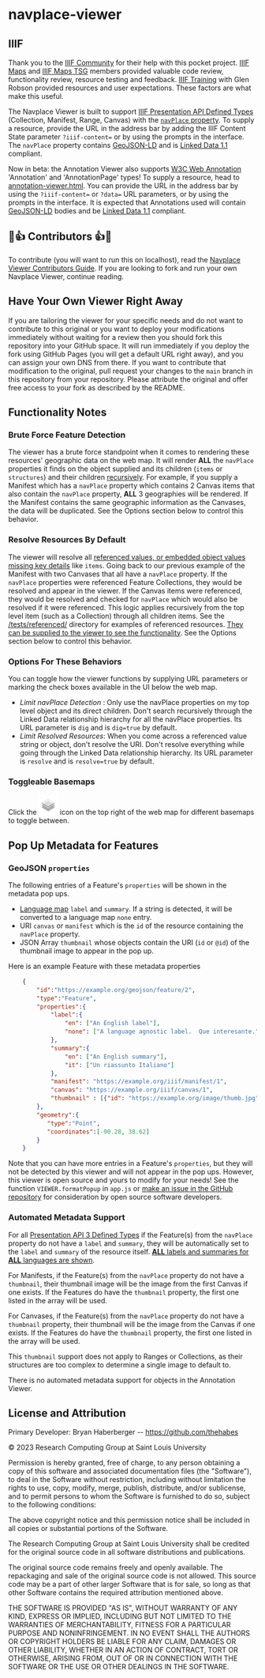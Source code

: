 # navplace-viewer

## IIIF
Thank you to the [IIIF Community](https://iiif.io/community/) for their help with this pocket project.  [IIIF Maps](https://iiif.io/community/groups/maps/) and [IIIF Maps TSG](https://iiif.io/community/groups/maps-tsg/) members provided valuable code review, functionality review, resource testing and feedback.  [IIIF Training](https://iiif.io/get-started/training/) with Glen Robson provided resources and user expectations.  These factors are what make this useful.  

The Navplace Viewer is built to support [IIIF Presentation API Defined Types](https://iiif.io/api/presentation/3.0/#21-defined-types) (Collection, Manifest, Range, Canvas) with the [`navPlace` property](https://iiif.io/api/extension/navplace/).  To supply a resource, provide the URL in the address bar by adding the IIIF Content State parameter `?iiif-content=` or by using the prompts in the interface.  The `navPlace` property contains [GeoJSON-LD](https://geojson.org/geojson-ld/) and is [Linked Data 1.1](https://www.w3.org/TR/json-ld11/) compliant.

Now in beta: the Annotation Viewer also supports [W3C Web Annotation](https://www.w3.org/TR/annotation-model/) 'Annotation' and 'AnnotationPage' types!  To supply a resource, head to [annotation-viewer.html](https://map.rerum.io/annotation-viewer.html).  You can provide the URL in the address bar by using the `?iiif-content=` or `?data=` URL parameters, or by using the prompts in the interface.  It is expected that Annotations used will contain [GeoJSON-LD](https://geojson.org/geojson-ld/) bodies and be [Linked Data 1.1](https://www.w3.org/TR/json-ld11/) compliant.

## 🌟👍 Contributors 👍🌟
To contribute (you will want to run this on localhost), read the [Navplace Viewer Contributors Guide](#CONTRIBUTING.md).  If you are looking to fork and run your own Navplace Viewer, continue reading.

## Have Your Own Viewer Right Away
If you are tailoring the viewer for your specific needs and do not want to contribute to this original or you want to deploy your modifications immediately without waiting for a review then you should fork this repository into your GitHub space.  It will run immediately if you deploy the fork using GitHub Pages (you will get a default URL right away), and you can assign your own DNS from there.  If you want to contribute that modification to the original, pull request your changes to the `main` branch in this repository from your repository.  Please attribute the original and offer free access to your fork as described by the README.

## Functionality Notes

### Brute Force Feature Detection
The viewer has a brute force standpoint when it comes to rendering these resources' geographic data on the web map.  It will render __ALL__ the `navPlace` properties it finds on the object supplied and its children (`items` or `structures`) and their children [recursively](https://www.merriam-webster.com/dictionary/recursion).  For example, if you supply a Manifest which has a `navPlace` property which contains 2 Canvas items that also contain the `navPlace` property, __ALL__ 3 geographies will be rendered.  If the Manifest contains the same geographic information as the Canvases, the data will be duplicated.  See the Options section below to control this behavior.

### Resolve Resources By Default
The viewer will resolve all [referenced values, or embedded object values missing key details](https://iiif.io/api/presentation/3.0/#12-terminology) like `items`.  Going back to our previous example of the Manifest with two Canvases that all have a `navPlace` property.  If the `navPlace` properties were referenced Feature Collections, they would be resolved and appear in the viewer.  If the Canvas items were referenced, they would be resolved and checked for `navPlace` which would also be resolved if it were referenced.  This logic applies recursively from the top level item (such as a Collection) through all children items.  See the [/tests/referenced/](/tests/referenced/) directory for examples of referenced resources.  [They can be supplied to the viewer to see the functionality](https://centerfordigitalhumanities.github.io/navplace-viewer/?iiif-content=https://map.rerum.io/tests/referenced/collection-2.json).  See the Options section below to control this behavior.

### Options For These Behaviors
You can toggle how the viewer functions by supplying URL parameters or marking the check boxes available in the UI below the web map.

 - *Limit navPlace Detection* : Only use the navPlace properties on my top level object and its direct children.  Don't search recursively through the Linked Data relationship hierarchy for all the navPlace properties.  Its URL parameter is `dig` and is `dig=true` by default.
 - *Limit Resolved Resources*: When you come across a referenced value string or object, don't resolve the URI.  Don't resolve everything while going through the Linked Data relationship hierarchy.  Its URL parameter is `resolve` and is `resolve=true` by default.
    
### Toggleable Basemaps
Click the !["Basemap Layers"](/images/layers.png "Basemap Layers") icon on the top right of the web map for different basemaps to toggle between.

## Pop Up Metadata for Features

### GeoJSON `properties`
The following entries of a Feature's `properties` will be shown in the metadata pop ups.
- [Language map](https://iiif.io/api/presentation/3.0/#language-of-property-values) `label` and `summary`.  If a string is detected, it will be converted to a language map `none` entry.
- URI `canvas` or `manifest` which is the `id` of the resource containing the `navPlace` property.
- JSON Array `thumbnail` whose objects contain the URI (`id` or `@id`) of the thumbnail image to appear in the pop up.

Here is an example Feature with these metadata properties

```JSON
    {
        "id":"https://example.org/geojson/feature/2",
        "type":"Feature",
        "properties":{
            "label":{
                "en": ["An English label"],
                "none": ["A language agnostic label.  Que interesante."]
            },
            "summary":{
                "en": ["An English summary"],
                "it": ["Un riassunto Italiano"]
            },
            "manifest": "https://example.org/iiif/manifest/1",
            "canvas": "https://example.org/iiif/canvas/1",
            "thumbnail" : [{"id": "https://example.org/image/thumb.jpg"}]
        },
        "geometry":{
           "type":"Point",
           "coordinates":[-90.28, 38.62]
        }
    }
```

Note that you can have more entries in a Feature's `properties`, but they will not be detected by this viewer and will not appear in the pop ups.  However, this viewer is open source and yours to modify for your needs!  See the function `VIEWER.formatPopup` in `app.js` or [make an issue in the GitHub repository](https://github.com/CenterForDigitalHumanities/navplace-viewer/issues) for consideration by open source software developers.

### Automated Metadata Support

For all [Presentation API 3 Defined Types](https://iiif.io/api/presentation/3.0/#21-defined-types) if the Feature(s) from the `navPlace` property do not have a `label` and `summary`, they will be automatically set to the `label` and `summary` of the resource itself.  [__ALL__ labels and summaries for __ALL__ languages are shown](https://github.com/CenterForDigitalHumanities/navplace-viewer/issues/22).

For Manifests, if the Feature(s) from the `navPlace` property do not have a `thumbnail`, their thumbnail image will be the image from the first Canvas if one exists.  If the Features do have the `thumbnail` property, the first one listed in the array will be used.

For Canvases, if the Feature(s) from the `navPlace` property do not have a `thumbnail` property, their thumbnail will be the image from the Canvas if one exists.  If the Features do have the `thumbnail` property, the first one listed in the array will be used.

This `thumbnail` support does not apply to Ranges or Collections, as their structures are too complex to determine a single image to default to.

There is no automated metadata support for objects in the Annotation Viewer.

## License and Attribution
Primary Developer: Bryan Haberberger -- https://github.com/thehabes
 
&copy; 2023 Research Computing Group at Saint Louis University

Permission is hereby granted, free of charge, to any person obtaining a copy of this software and associated documentation files (the "Software"), to deal in the Software without restriction, including without limitation the rights to use, copy, modify, merge, publish, distribute, and/or sublicense, and to permit persons to whom the Software is furnished to do so, subject to the following conditions:

The above copyright notice and this permission notice shall be included in all copies or substantial portions of the Software.

The Research Computing Group at Saint Louis University shall be credited for the original source code in all software distributions and publications.

The original source code remains freely and openly available.  The repackaging and sale of the original source code is not allowed.  This source code may be a part of other larger Software that is for sale, so long as that other Software contains the required attribution mentioned above.  

THE SOFTWARE IS PROVIDED "AS IS", WITHOUT WARRANTY OF ANY KIND, EXPRESS OR IMPLIED, INCLUDING BUT NOT LIMITED TO THE WARRANTIES OF MERCHANTABILITY, FITNESS FOR A PARTICULAR PURPOSE AND NONINFRINGEMENT. IN NO EVENT SHALL THE AUTHORS OR COPYRIGHT HOLDERS BE LIABLE FOR ANY CLAIM, DAMAGES OR OTHER LIABILITY, WHETHER IN AN ACTION OF CONTRACT, TORT OR OTHERWISE, ARISING FROM, OUT OF OR IN CONNECTION WITH THE SOFTWARE OR THE USE OR OTHER DEALINGS IN THE SOFTWARE.
